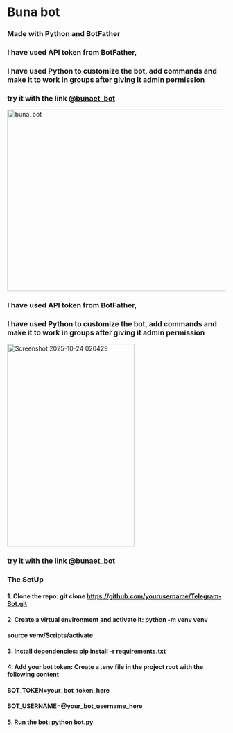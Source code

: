 # Buna bot
### Made with Python and BotFather

### I have used API token from BotFather,
### I have used Python to customize the bot, add commands and make it to work in groups after giving it admin permission

### try it with the link [@bunaet_bot](https://t.me/bunaet_bot)


<img width="960" height="418" alt="buna_bot" src="https://github.com/user-attachments/assets/aee2b0ab-7a3a-44cb-8f88-80edaa436d1a" />

### I have used API token from BotFather,
### I have used Python to customize the bot, add commands and make it to work in groups after giving it admin permission

<img width="293" height="467" alt="Screenshot 2025-10-24 020429" src="https://github.com/user-attachments/assets/c4c5dccd-9466-4c1e-a311-7a04af5b6829" />

### try it with the link [@bunaet_bot](https://t.me/bunaet_bot)

  ###                   The SetUp
#### 1. Clone the repo: git clone https://github.com/yourusername/Telegram-Bot.git
#### 2. Create a virtual environment and activate it: python -m venv venv
####           source venv/Scripts/activate   
#### 3. Install dependencies: pip install -r requirements.txt
#### 4. Add your bot token: Create a .env file in the project root with the following content
####     BOT_TOKEN=your_bot_token_here  
####     BOT_USERNAME=@your_bot_username_here
#### 5. Run the bot: python bot.py


